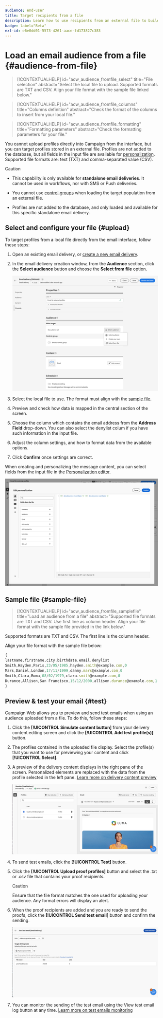```yaml
---
audience: end-user
title: Target recipients from a file
description: Learn how to use recipients from an external file to build your email audience
badge: label="Beta" 
exl-id: e6e0dd01-5573-4261-aace-fd173827c383
---
```

# Load an email audience from a file {#audience-from-file}

>[!CONTEXTUALHELP]
>id="acw_audience_fromfile_select"
>title="File selection"
>abstract="Select the local file to upload. Supported formats are TXT and CSV. Align your file format with the sample file linked below."

>[!CONTEXTUALHELP]
>id="acw_audience_fromfile_columns"
>title="Columns definition"
>abstract="Check the format of the columns to insert from your local file."

>[!CONTEXTUALHELP]
>id="acw_audience_fromfile_formatting"
>title="Formatting parameters"
>abstract="Check the formatting parameters for your file."

You cannot upload profiles directly into Campaign from the interface, but you can target profiles stored in an external file. Profiles are not added to the database, but all fields in the input file are available for [personalization](../personalization/gs-personalization.md). Supported file formats are: text (TXT) and comma-separated value (CSV). 

>[!CAUTION]
>
>* This capability is only available for **standalone email deliveries**. It cannot be used in workflows, nor with SMS or Push deliveries.
>
>* You cannot use [control groups](control-group.md) when loading the target population from an external file.
>
>* Profiles are not added to the database, and only loaded and available for this specific standalone email delivery.

## Select and configure your file {#upload}

To target profiles from a local file directly from the email interface, follow these steps:

1. Open an existing email delivery, or [create a new email delivery](../email/create-email.md).
1. In the email delivery creation window, from the **Audience** section, click the **Select audience** button and choose the **Select from file** option.

    ![](assets/select-from-file.png)

1. Select the local file to use. The format must align with the [sample file](#sample-file). 
1. Preview and check how data is mapped in the central section of the screen.
1. Choose the column which contains the email address from the **Address Field** drop-down. You can also select the denylist colum if you have such information in the input file.
1. Adjust the column settings, and how to format data from the available options.
1. Click **Confirm** once settings are correct.

When creating and personalizing the message content, you can select fields from the input file in the [Personalization editor](../personalization/gs-personalization.md).

![](assets/select-external-perso.png)

## Sample file {#sample-file}

>[!CONTEXTUALHELP]
>id="acw_audience_fromfile_samplefile"
>title="Load an audience from a file"
>abstract="Supported file formats are TXT and CSV. Use first line as column header. Align your file format with the sample file provided in the link below."

Supported formats are TXT and CSV. The first line is the column header.

Align your file format with the sample file below:

```javascript
{
lastname,firstname,city,birthdate,email,denylist
Smith,Hayden,Paris,23/05/1985,hayden.smith@example.com,0
Mars,Daniel,London,17/11/1999,danny.mars@example.com,0
Smith,Clara,Roma,08/02/1979,clara.smith@example.com,0
Durance,Allison,San Francisco,15/12/2000,allison.durance@example.com,1
}
```

## Preview & test your email {#test}

Campaign Web allows you to preview and send test emails when using an audience uploaded from a file. To do this, follow these steps:

1. Click the **[!UICONTROL Simulate content button]** from your delivery content editing screen and click the **[!UICONTROL Add test profile(s)]** button. 

1. The profiles contained in the uploaded file display. Select the profile(s) that you want to use for previewing your content and click **[!UICONTROL Select]**.

1. A preview of the delivery content displays in the right pane of the screen. Personalized elements are replaced with the data from the profile selected in the left pane. [Learn more on delivery content preview](../preview-test/preview-content.md) 

    ![](assets/file-upload-preview.png)

1. To send test emails, click the **[!UICONTROL Test]** button.

1. Click the **[!UICONTROL Upload proof profiles]** button and select the .txt or .csv file that contains your proof recipients.

    >[!CAUTION]
    >
    >Ensure that the file format matches the one used for uploading your audience. Any format errors will display an alert.

1. When the proof recipients are added and you are ready to send the proofs, click the **[!UICONTROL Send test email]** button and confirm the sending.

    ![](assets/file-upload-test.png)

1. You can monitor the sending of the test email using the View test email log button at any time. [Learn more on test emails monitoring](../preview-test/test-deliveries.md#access-sent-test-deliveries-access-proofs)
